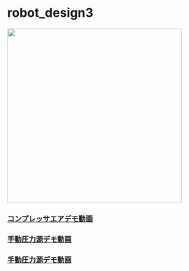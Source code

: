# robot_design3   
<img src="https://user-images.githubusercontent.com/92899820/185357327-5603d1e5-c56a-4ddc-b161-3e5461fe6f94.png" width="400">

### [コンプレッサエアデモ動画](https://youtu.be/QGkopWH3vMc)
### [手動圧力源デモ動画](https://youtu.be/cScoXsuCC9I)
### [手動圧力源デモ動画](https://youtu.be/XETNko8KaTk)
